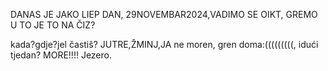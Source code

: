DANAS JE JAKO LIEP DAN, 29NOVEMBAR2024,VADIMO SE OIKT,
GREMO U TO JE TO NA ČIZ?

kada?gdje?jel častiš?
JUTRE,ŽMINJ,JA
ne moren, gren doma:(((((((((, idući tjedan?
MORE!!!!
Jezero.
